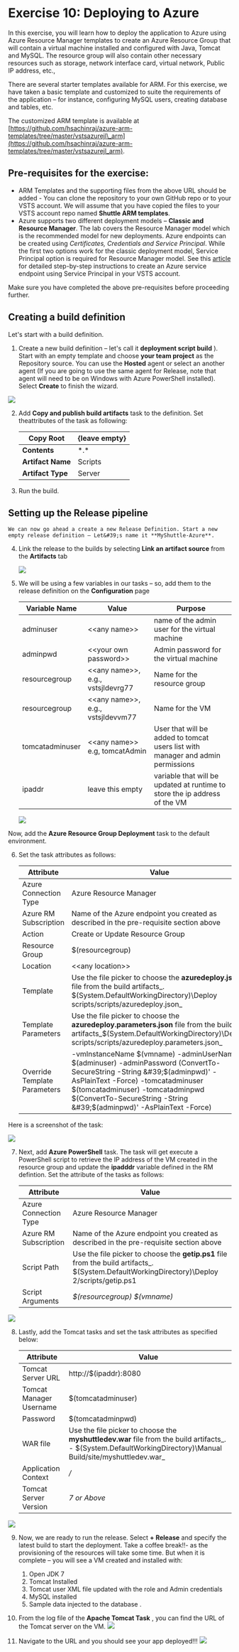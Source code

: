 # Exercise 10: Deploying to Azure

In this exercise, you will learn how to deploy the application to Azure using Azure Resource Manager templates to create an Azure Resource Group that will contain a virtual machine installed and configured with Java, Tomcat and MySQL. The resource group will also contain other necessary resources such as storage, network interface card, virtual network, Public IP address, etc.,

There are several starter templates available for ARM. For this exercise, we have taken a basic template and customized to suite the requirements of the application – for instance, configuring MySQL users, creating database and tables, etc.

The customized ARM template is available at [https://github.com/hsachinraj/azure-arm-templates/tree/master/vstsazurejl\_arm](https://github.com/hsachinraj/azure-arm-templates/tree/master/vstsazurejl_arm).

## Pre-requisites for the exercise:

- ARM Templates and the supporting files from the above URL should be added - You can clone the repository to your own GitHub repo or to your VSTS account. We will assume that you have copied the files to your VSTS account repo named **Shuttle ARM templates**.
- Azure supports two different deployment models – **Classic and Resource Manager**. The lab covers the Resource Manager model which is the recommended model for new deployments. Azure endpoints can be created using _Certificates, Credentials and Service Principal_. While the first two options work for the classic deployment model, Service Principal option is required for Resource Manager model. See this [article](https://blogs.msdn.microsoft.com/visualstudioalm/2015/10/04/automating-azure-resource-group-deployment-using-a-service-principal-in-visual-studio-online-buildrelease-management/) for detailed step-by-step instructions to create an Azure service endpoint using Service Principal in your VSTS account.

Make sure you have completed the above pre-requisites before proceeding further.

## Creating a build definition

Let&#39;s start with a build definition.


1. Create a new build definition – let&#39;s call it **deployment script build** ). Start with an empty template and choose **your team project** as the Repository source. You can use the **Hosted** agent or select an another agent (If you are going to use the same agent for Release, note that agent will need to be on Windows with Azure PowerShell installed). Select **Create** to finish the wizard.  

![](https://github.com/hsachinraj/vsts-javavmlabs/blob/master/HoLs/images/azure/image002.jpg?raw=true)

2. Add **Copy and publish build artifacts** task to the definition. Set theattributes of the task as following:

    | **Copy Root** | {leave empty} |
    | --- | --- |
    | **Contents** | \*.\* |
    | **Artifact Name** | Scripts |
    | **Artifact Type** | Server |
    
3. Run the build.

## Setting up the Release pipeline
    We can now go ahead a create a new Release Definition. Start a new empty release definition – Let&#39;s name it **MyShuttle-Azure**.

4. Link the release to the builds by selecting **Link an artifact source** from the **Artifacts** tab  

    ![](https://github.com/hsachinraj/vsts-javavmlabs/blob/master/HoLs/images/azure/image003.jpg?raw=true)

5. We will be using a few variables in our tasks – so, add them to the release definition on the **Configuration** page

    | **Variable Name** | **Value** | **Purpose** |
    | --- | --- | --- |
    | adminuser | &lt;&lt;any name&gt;&gt; | name of the admin user for the virtual machine |
    | adminpwd | &lt;&lt;your own password&gt;&gt; | Admin password for the virtual machine |
    | resourcegroup | &lt;&lt;any name&gt;&gt;, e.g., vstsjldevrg77 | Name for the resource group |
    | resourcegroup | &lt;&lt;any name&gt;&gt;, e.g., vstsjldevvm77 | Name for the VM |
    | tomcatadminuser | &lt;&lt;any name&gt;&gt; e.g, tomcatAdmin | User that will be added to tomcat users list with manager and admin permissions |
    | ipaddr | leave this empty | variable that will be updated at runtime to store the ip address of the VM |

    ![](https://github.com/hsachinraj/vsts-javavmlabs/blob/master/HoLs/images/azure/image004.jpg?raw=true)

Now, add the **Azure Resource Group Deployment** task to the default environment.

6. Set the task attributes as follows:

    | **Attribute** | **Value** |
    | --- | --- |
    | Azure Connection Type | Azure Resource Manager |
    | Azure RM Subscription | Name of the Azure endpoint you       created as described in the pre-requisite section above |
    | Action | Create or Update Resource Group |
    | Resource Group | $(resourcegroup) |
    | Location | &lt;&lt;any location&gt;&gt; |
    | Template | Use the file picker to choose the     **azuredeploy.json** file from the build artifacts_.     $(System.DefaultWorkingDirectory)\Deploy scripts/scripts/azuredeploy.json_ |
    | Template Parameters | Use the file picker to choose the **azuredeploy.parameters.json** file from the build artifacts_$(System.DefaultWorkingDirectory)\Deploy scripts/scripts/azuredeploy.parameters.json_ |
    | Override Template Parameters | -vmInstanceName $(vmname) -adminUserName $(adminuser) -adminPassword (ConvertTo-SecureString -String &#39;$(adminpwd)&#39; -AsPlainText -Force) -tomcatadminuser $(tomcatadminuser) -tomcatadminpwd $(ConvertTo-SecureString -String &#39;$(adminpwd)&#39; -AsPlainText -Force) |

Here is a screenshot of the task:

![](https://github.com/hsachinraj/vsts-javavmlabs/blob/master/HoLs/images/azure/image005.jpg?raw=true)

7. Next, add **Azure PowerShell** task. The task will get execute a PowerShell script to retrieve the IP address of the VM created in the resource group and update the **ipadddr** variable defined in the RM defintion. Set the attribute of the tasks as follows:

    |   **Attribute** | **Value** |
    | --- | --- |
    | Azure Connection Type | Azure Resource Manager |
    | Azure RM Subscription | Name of the Azure endpoint you created as described in the pre-requisite section above |
    | Script Path | Use the file picker to choose the **getip.ps1** file from the build artifacts_. $(System.DefaultWorkingDirectory)\Deploy 2/scripts/getip.ps1     |
    | Script Arguments | _$(resourcegroup) $(vmname)_ |
![](https://github.com/hsachinraj/vsts-javavmlabs/blob/master/HoLs/images/azure/image006.jpg?raw=true)

8. Lastly, add the Tomcat tasks and set the task attributes as specified below:

    | **Attribute** | **Value** |
    | --- | --- |
    | Tomcat Server URL | http://$(ipaddr):8080 |
    | Tomcat Manager Username | $(tomcatadminuser) |
    | Password | $(tomcatadminpwd) |
    | WAR file | Use the file picker to choose the **myshuttledev.war** file from the build artifacts_. - $(System.DefaultWorkingDirectory)\Manual Build/site/myshuttledev.war_ |
    | Application Context | _/_ |
    | Tomcat Server Version | _7 or Above_ |
![](https://github.com/hsachinraj/vsts-javavmlabs/blob/master/HoLs/images/azure/image007.jpg?raw=true)

9. Now, we are ready to run the release. Select **+ Release**  and specify the latest build to start the deployment. Take a coffee break!!- as the provisioning of the resources will take some time. But when it is complete – you will see a VM created and installed with:
     1. Open JDK 7
     2. Tomcat Installed
    3. Tomcat user XML file updated with the role and Admin credentials
    4. MySQL installed
    5. Sample data injected to the database
    . 
10. From the log file of the **Apache Tomcat Task** , you can find the URL of the Tomcat server on the VM.
![](https://github.com/hsachinraj/vsts-javavmlabs/blob/master/HoLs/images/azure/image008.png?raw=true)

11. Navigate to the URL and you should see your app deployed!!!
![](https://github.com/hsachinraj/vsts-javavmlabs/blob/master/HoLs/images/azure/image009.jpg?raw=true)